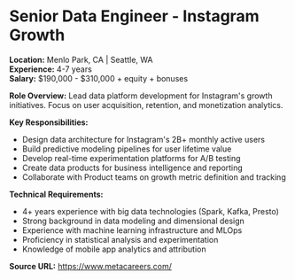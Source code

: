 # Senior Data Engineer - Instagram Growth

**Location:** Menlo Park, CA | Seattle, WA  
**Experience:** 4-7 years  
**Salary:** $190,000 - $310,000 + equity + bonuses

**Role Overview:**
Lead data platform development for Instagram's growth initiatives. Focus on user acquisition, retention, and monetization analytics.

**Key Responsibilities:**
- Design data architecture for Instagram's 2B+ monthly active users
- Build predictive modeling pipelines for user lifetime value
- Develop real-time experimentation platforms for A/B testing
- Create data products for business intelligence and reporting
- Collaborate with Product teams on growth metric definition and tracking

**Technical Requirements:**
- 4+ years experience with big data technologies (Spark, Kafka, Presto)
- Strong background in data modeling and dimensional design
- Experience with machine learning infrastructure and MLOps
- Proficiency in statistical analysis and experimentation
- Knowledge of mobile app analytics and attribution

**Source URL:** https://www.metacareers.com/